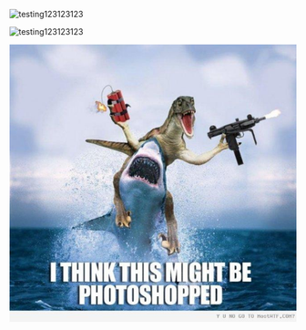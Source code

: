 ![testing123123123](http://cphepdev:4567/images/testing123123123.jpg)

![testing123123123](http://s5.favim.com/orig/53/cool-funny-haha-lol-Favim.com-495079.jpg)

<a href="/images/testing123123123.jpg" rel="some text"><img src="/images/testing123123123.jpg" alt="" /></a>